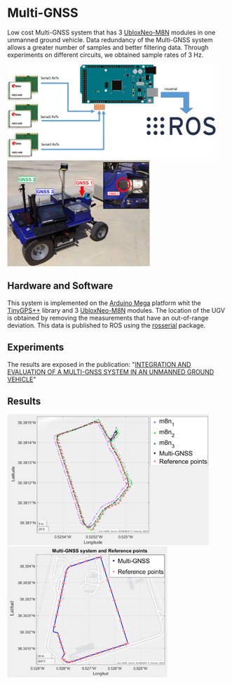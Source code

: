 # Multi-GNSS

Low cost Multi-GNSS system that has 3 [UbloxNeo-M8N](https://www.u-blox.com/en/product/neo-m8-series) modules in one unmanned ground vehicle. Data redundancy of the Multi-GNSS system allows a greater number of samples and better filtering data. Through experiments on different circuits, we obtained sample rates of 3 Hz.

<p float="center">
  <img src="/images/arduino_NeoM8.png" width="480"  />
  <img src="/images/blue_multiGNSS.png" width="325" /> 
</p>

## Hardware and Software

This system is implemented on the [Arduino Mega](https://raw.githubusercontent.com/EPVelasco/Multi-GNSS/main/images/arduino_NeoM8.png) platform whit the [TinyGPS++](https://github.com/mikalhart/TinyGPSPlus) library and 3 [UbloxNeo-M8N](https://www.u-blox.com/en/product/neo-m8-series) modules. The location of the UGV is obtained by removing the measurements that have an out-of-range deviation. This data is published to ROS using the [rosserial](http://wiki.ros.org/rosserial) package.

## Experiments 
The results are exposed in the publication: "[INTEGRATION AND EVALUATION OF A MULTI-GNSS SYSTEM IN AN UNMANNED GROUND VEHICLE](https://doi.org/10.17979/spudc.9788497498043.588)"

## Results

<p float="center">
  <img src="/images/neoM8n-MultiGnss.png" width="460"  />
  <img src="/images/circuit_760meters.png" width="365" /> 
</p>

